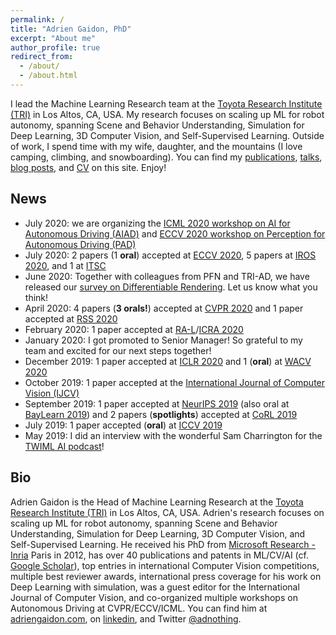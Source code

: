 ```yaml
---
permalink: /
title: "Adrien Gaidon, PhD"
excerpt: "About me"
author_profile: true
redirect_from:
  - /about/
  - /about.html
---
```


I lead the Machine Learning Research team at the [Toyota Research Institute (TRI)](https://www.tri.global/) in Los Altos, CA, USA. My research focuses on scaling up ML for robot autonomy, spanning Scene and Behavior Understanding, Simulation for Deep Learning, 3D Computer Vision, and Self-Supervised Learning. Outside of work, I spend time with my wife, daughter, and the mountains (I love camping, climbing, and snowboarding). You can find my [publications](/publications/), [talks](/talks/), [blog posts](/year-archive/), and [CV](/cv/) on this site. Enjoy!

News
----
- July 2020: we are organizing the [ICML 2020 workshop on AI for Autonomous Driving (AIAD)](https://sites.google.com/view/aiad2020) and [ECCV 2020 workshop on Perception for Autonomous Driving (PAD)](https://sites.google.com/view/pad2020)
- July 2020: 2 papers (1 **oral**) accepted at [ECCV 2020](https://eccv2020.eu/), 5 papers at [IROS 2020](https://www.iros2020.org/), and 1 at [ITSC](https://www.ieee-itsc2020.org/)
- June 2020: Together with colleagues from PFN and TRI-AD, we have released our [survey on Differentiable Rendering](/publication/2020-06-22-arxiv-Differentiable-Rendering-Survey). Let us know what you think!
- April 2020: 4 papers (**3 orals!**) accepted at [CVPR 2020](http://cvpr2020.thecvf.com/) and 1 paper accepted at [RSS 2020](/publication/2020-07-15-Reinforcement-Learning-based-Control-of-Imitative-Policies-for-Near-Accident-Driving)
- February 2020: 1 paper accepted at [RA-L](https://www.ieee-ras.org/publications/ra-l)/[ICRA 2020](https://www.icra2020.org/)
- January 2020: I got promoted to Senior Manager! So grateful to my team and excited for our next steps together!
- December 2019: 1 paper accepted at [ICLR 2020](https://iclr.cc/virtual/poster_ByxT7TNFvH.html) and 1 (**oral**) at [WACV 2020](http://wacv20.wacv.net/)
- October 2019: 1 paper accepted at the [International Journal of Computer Vision (IJCV)](https://link.springer.com/article/10.1007/s11263-019-01222-z)
- September 2019: 1 paper accepted at [NeurIPS 2019](https://nips.cc/Conferences/2019/Schedule?showEvent=13370) (also oral at [BayLearn 2019](https://www.youtube.com/watch?v=EIF6Sy3ZKYQ&feature=emb_logo)) and 2 papers (**spotlights**) accepted at [CoRL 2019](https://sites.google.com/robot-learning.org/corl2019)
- July 2019: 1 paper accepted (**oral**) at [ICCV 2019](https://conftube.com/video/2ntDYowHbZs?tocitem=134)
- May 2019: I did an interview with the wonderful Sam Charrington for the [TWIML AI podcast](https://twimlai.com/twiml-talk-269-advancing-autonomous-vehicle-development-using-distributed-deep-learning-with-adrien-gaidon/)!


Bio
----
Adrien Gaidon is the Head of Machine Learning Research at the [Toyota Research Institute (TRI)](https://www.tri.global/) in Los Altos, CA, USA. Adrien's research focuses on scaling up ML for robot autonomy, spanning Scene and Behavior Understanding, Simulation for Deep Learning, 3D Computer Vision, and Self-Supervised Learning. He received his PhD from [Microsoft Research - Inria](https://www.msr-inria.fr/) Paris in 2012, has over 40 publications and patents in ML/CV/AI (cf. [Google Scholar](https://scholar.google.com/citations?user=2StUgf4AAAAJ&hl=en)), top entries in international Computer Vision competitions, multiple best reviewer awards, international press coverage for his work on Deep Learning with simulation, was a guest editor for the International Journal of Computer Vision, and co-organized multiple workshops on Autonomous Driving at CVPR/ECCV/ICML. You can find him at [adriengaidon.com](https://www.adriengaidon.com), on [linkedin](https://www.linkedin.com/in/adrien-gaidon-63ab2358/), and Twitter [@adnothing](https://twitter.com/adnothing).

